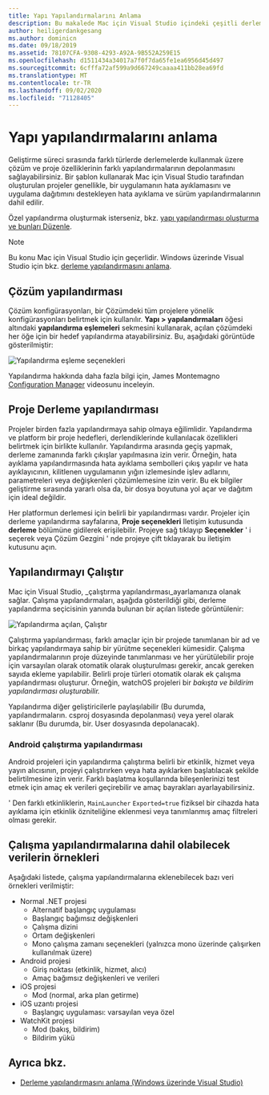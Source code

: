 ```yaml
---
title: Yapı Yapılandırmalarını Anlama
description: Bu makalede Mac için Visual Studio içindeki çeşitli derleme konfigürasyonları açıklanmaktadır
author: heiligerdankgesang
ms.author: dominicn
ms.date: 09/18/2019
ms.assetid: 78107CFA-9308-4293-A92A-9B552A259E15
ms.openlocfilehash: d1511434a34017a7f0f7da65fe1ea6956d45d497
ms.sourcegitcommit: 6cfffa72af599a9d667249caaaa411bb28ea69fd
ms.translationtype: MT
ms.contentlocale: tr-TR
ms.lasthandoff: 09/02/2020
ms.locfileid: "71128405"
---
```

# <a name="understanding-build-configurations"></a>Yapı yapılandırmalarını anlama

Geliştirme süreci sırasında farklı türlerde derlemelerde kullanmak üzere çözüm ve proje özelliklerinin farklı yapılandırmalarının depolanmasını sağlayabilirsiniz. Bir şablon kullanarak Mac için Visual Studio tarafından oluşturulan projeler genellikle, bir uygulamanın hata ayıklamasını ve uygulama dağıtımını destekleyen hata ayıklama ve sürüm yapılandırmalarının dahil edilir. 

Özel yapılandırma oluşturmak isterseniz, bkz. [yapı yapılandırması oluşturma ve bunları Düzenle](/visualstudio/mac/create-and-edit-configurations).

>[!NOTE]
>Bu konu Mac için Visual Studio için geçerlidir. Windows üzerinde Visual Studio için bkz. [derleme yapılandırmasını anlama](/visualstudio/ide/understanding-build-configurations).

## <a name="solution-configurations"></a>Çözüm yapılandırması

Çözüm konfigürasyonları, bir Çözümdeki tüm projelere yönelik konfigürasyonları belirtmek için kullanılır. **Yapı > yapılandırmaları** öğesi altındaki **yapılandırma eşlemeleri** sekmesini kullanarak, açılan çözümdeki her öğe için bir hedef yapılandırma atayabilirsiniz. Bu, aşağıdaki görüntüde gösterilmiştir:

![Yapılandırma eşleme seçenekleri](media/projects-and-solutions-image3.png)

Yapılandırma hakkında daha fazla bilgi için, James Montemagno [Configuration Manager](https://www.youtube.com/watch?v=tjSdkqYh5Vg) videosunu inceleyin.

## <a name="project-build-configurations"></a>Proje Derleme yapılandırması

Projeler birden fazla yapılandırmaya sahip olmaya eğilimlidir. Yapılandırma ve platform bir proje hedefleri, derlendiklerinde kullanılacak özellikleri belirtmek için birlikte kullanılır. Yapılandırma arasında geçiş yapmak, derleme zamanında farklı çıkışlar yapılmasına izin verir. Örneğin, hata ayıklama yapılandırmasında hata ayıklama sembolleri çıkış yapılır ve hata ayıklayıcının, kilitlenen uygulamanın yığın izlemesinde işlev adlarını, parametreleri veya değişkenleri çözümlemesine izin verir. Bu ek bilgiler geliştirme sırasında yararlı olsa da, bir dosya boyutuna yol açar ve dağıtım için ideal değildir.

Her platformun derlemesi için belirli bir yapılandırması vardır. Projeler için derleme yapılandırma sayfalarına, **Proje seçenekleri** Iletişim kutusunda **derleme** bölümüne gidilerek erişilebilir. Projeye sağ tıklayıp **Seçenekler** ' i seçerek veya Çözüm Gezgini ' nde projeye çift tıklayarak bu iletişim kutusunu açın.

## <a name="run-configuration"></a>Yapılandırmayı Çalıştır

Mac için Visual Studio, _çalıştırma yapılandırması_ayarlamanıza olanak sağlar. Çalışma yapılandırmaları, aşağıda gösterildiği gibi, derleme yapılandırma seçicisinin yanında bulunan bir açılan listede görüntülenir:

![Yapılandırma açılan, Çalıştır](media/projects-and-solutions-image8.png)

Çalıştırma yapılandırması, farklı amaçlar için bir projede tanımlanan bir ad ve birkaç yapılandırmaya sahip bir yürütme seçenekleri kümesidir. Çalışma yapılandırmalarının proje düzeyinde tanımlanması ve her yürütülebilir proje için varsayılan olarak otomatik olarak oluşturulması gerekir, ancak gereken sayıda ekleme yapılabilir. Belirli proje türleri otomatik olarak ek çalışma yapılandırması oluşturur. Örneğin, watchOS projeleri bir  _bakışta ve bildirim yapılandırması oluşturabilir._

Yapılandırma diğer geliştiricilerle paylaşılabilir (Bu durumda, yapılandırmaların. csproj dosyasında depolanması) veya yerel olarak saklanır (Bu durumda, bir. User dosyasında depolanacak).

### <a name="android-run-configurations"></a>Android çalıştırma yapılandırması

Android projeleri için yapılandırma çalıştırma belirli bir etkinlik, hizmet veya yayın alıcısının, projeyi çalıştırırken veya hata ayıklarken başlatılacak şekilde belirtilmesine izin verir. Farklı başlatma koşullarında bileşenlerinizi test etmek için amaç ek verileri geçirebilir ve amaç bayrakları ayarlayabilirsiniz.

' Den farklı etkinliklerin, `MainLauncher` `Exported=true` fiziksel bir cihazda hata ayıklama için etkinlik özniteliğine eklenmesi veya tanımlanmış amaç filtreleri olması gerekir.

## <a name="examples-of-data-that-might-be-included-in-run-configurations"></a>Çalışma yapılandırmalarına dahil olabilecek verilerin örnekleri

Aşağıdaki listede, çalışma yapılandırmalarına eklenebilecek bazı veri örnekleri verilmiştir:

* Normal .NET projesi
  * Alternatif başlangıç uygulaması
  * Başlangıç bağımsız değişkenleri
  * Çalışma dizini
  * Ortam değişkenleri
  * Mono çalışma zamanı seçenekleri (yalnızca mono üzerinde çalışırken kullanılmak üzere)
* Android projesi
  * Giriş noktası (etkinlik, hizmet, alıcı)
  * Amaç bağımsız değişkenleri ve verileri
* iOS projesi
  * Mod (normal, arka plan getirme)
* iOS uzantı projesi
  * Başlangıç uygulaması: varsayılan veya özel
* WatchKit projesi
  * Mod (bakış, bildirim)
  * Bildirim yükü

## <a name="see-also"></a>Ayrıca bkz.

- [Derleme yapılandırmasını anlama (Windows üzerinde Visual Studio)](/visualstudio/ide/understanding-build-configurations)
